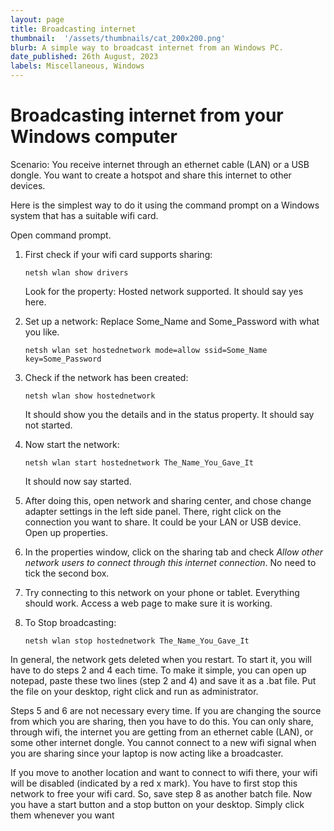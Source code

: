 ```yaml
---
layout: page
title: Broadcasting internet
thumbnail:  '/assets/thumbnails/cat_200x200.png'
blurb: A simple way to broadcast internet from an Windows PC.
date_published: 26th August, 2023
labels: Miscellaneous, Windows
---
```

# Broadcasting internet from your Windows computer

Scenario: You receive internet through an ethernet cable (LAN) or a USB dongle. You want to create a hotspot and share this internet to other devices.

Here is the simplest way to do it using the command prompt on a Windows system that has a suitable wifi card.

Open command prompt.

1. First check if your wifi card supports sharing:

	```
	netsh wlan show drivers
	```
	Look for the property: Hosted network supported.  It should say yes here.

2. Set up a network: Replace Some_Name and Some_Password with what you like.

	```
	netsh wlan set hostednetwork mode=allow ssid=Some_Name key=Some_Password
	```

3. Check if the network has been created:

	```
	netsh wlan show hostednetwork
	``` 
	It should show you the details and in the status property. It should say not started.

4. Now start the network:

	```
	netsh wlan start hostednetwork The_Name_You_Gave_It
	```
	It should now say started.

5. After doing this, open network and sharing center, and chose change adapter settings in the left side panel. There, right click on the connection you want to share. It could be your LAN or USB device. Open up properties.

6. In the properties window, click on the sharing tab and check *Allow other network users to connect through this internet connection*. No need to tick the second box.

7. Try connecting to this network on your phone or tablet. Everything should work. Access a web page to make sure it is working.

8. To Stop broadcasting:

	```
	netsh wlan stop hostednetwork The_Name_You_Gave_It
	```

In general, the network gets deleted when you restart. To start it, you will have to do steps 2 and 4 each time. To make it simple, you can open up notepad, paste these two lines (step 2 and 4) and save it as a .bat file. Put the file on your desktop, right click and run as administrator.

Steps 5 and 6 are not necessary every time. If you are changing the source from which you are sharing, then you have to do this. You can only share, through wifi, the internet you are getting from an ethernet cable (LAN), or some other internet dongle. You cannot connect to a new wifi signal when you are sharing since your laptop is now acting like a broadcaster.

If you move to another location and want to connect to wifi there, your wifi will be disabled (indicated by a red x mark). You have to first stop this network to free your wifi card. So, save step 8 as another batch file. Now you have a start button and a stop button on your desktop. Simply click them whenever you want